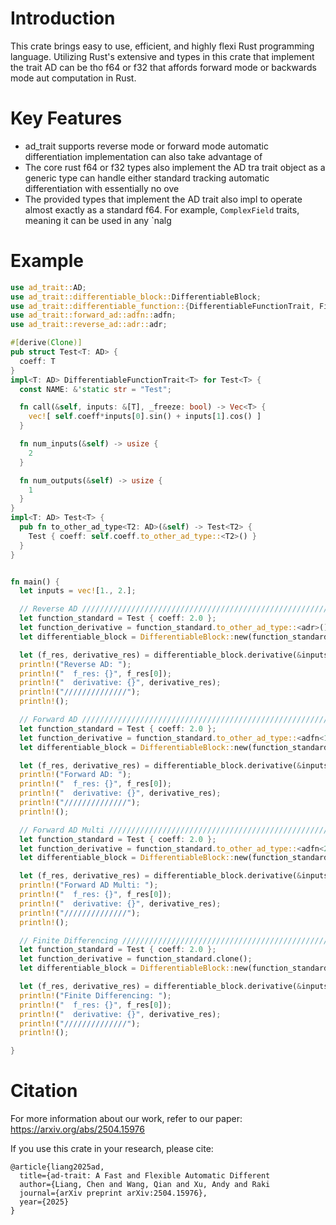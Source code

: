 # Introduction
This crate brings easy to use, efficient, and highly flexi
Rust programming language. Utilizing Rust's extensive and
types in this crate that implement the trait AD can be tho
f64 or f32 that affords forward mode or backwards mode aut
computation in Rust.
# Key Features
- ad_trait supports reverse mode or forward mode automatic
  differentiation implementation can also take advantage of
- The core rust f64 or f32 types also implement the AD tra
  trait object as a generic type can handle either standard
  tracking automatic differentiation with essentially no ove
- The provided types that implement the AD trait also impl
  to operate almost exactly as a standard f64. For example,
  `ComplexField` traits, meaning it can be used in any `nalg
# Example
```rust
use ad_trait::AD;
use ad_trait::differentiable_block::DifferentiableBlock;
use ad_trait::differentiable_function::{DifferentiableFunctionTrait, FiniteDifferencing, ForwardAD, ForwardADMulti, ReverseAD};
use ad_trait::forward_ad::adfn::adfn;
use ad_trait::reverse_ad::adr::adr;

#[derive(Clone)]
pub struct Test<T: AD> {
  coeff: T
}
impl<T: AD> DifferentiableFunctionTrait<T> for Test<T> {
  const NAME: &'static str = "Test";

  fn call(&self, inputs: &[T], _freeze: bool) -> Vec<T> {
    vec![ self.coeff*inputs[0].sin() + inputs[1].cos() ]
  }

  fn num_inputs(&self) -> usize {
    2
  }

  fn num_outputs(&self) -> usize {
    1
  }
}
impl<T: AD> Test<T> {
  pub fn to_other_ad_type<T2: AD>(&self) -> Test<T2> {
    Test { coeff: self.coeff.to_other_ad_type::<T2>() }
  }
}


fn main() {
  let inputs = vec![1., 2.];

  // Reverse AD //////////////////////////////////////////////////////////////////////////////////
  let function_standard = Test { coeff: 2.0 };
  let function_derivative = function_standard.to_other_ad_type::<adr>();
  let differentiable_block = DifferentiableBlock::new(function_standard, function_derivative, ReverseAD::new());

  let (f_res, derivative_res) = differentiable_block.derivative(&inputs);
  println!("Reverse AD: ");
  println!("  f_res: {}", f_res[0]);
  println!("  derivative: {}", derivative_res);
  println!("//////////////");
  println!();

  // Forward AD //////////////////////////////////////////////////////////////////////////////////
  let function_standard = Test { coeff: 2.0 };
  let function_derivative = function_standard.to_other_ad_type::<adfn<1>>();
  let differentiable_block = DifferentiableBlock::new(function_standard, function_derivative, ForwardAD::new());

  let (f_res, derivative_res) = differentiable_block.derivative(&inputs);
  println!("Forward AD: ");
  println!("  f_res: {}", f_res[0]);
  println!("  derivative: {}", derivative_res);
  println!("//////////////");
  println!();

  // Forward AD Multi ////////////////////////////////////////////////////////////////////////////
  let function_standard = Test { coeff: 2.0 };
  let function_derivative = function_standard.to_other_ad_type::<adfn<2>>();
  let differentiable_block = DifferentiableBlock::new(function_standard, function_derivative, ForwardADMulti::new());

  let (f_res, derivative_res) = differentiable_block.derivative(&inputs);
  println!("Forward AD Multi: ");
  println!("  f_res: {}", f_res[0]);
  println!("  derivative: {}", derivative_res);
  println!("//////////////");
  println!();

  // Finite Differencing /////////////////////////////////////////////////////////////////////////
  let function_standard = Test { coeff: 2.0 };
  let function_derivative = function_standard.clone();
  let differentiable_block = DifferentiableBlock::new(function_standard, function_derivative, FiniteDifferencing::new());

  let (f_res, derivative_res) = differentiable_block.derivative(&inputs);
  println!("Finite Differencing: ");
  println!("  f_res: {}", f_res[0]);
  println!("  derivative: {}", derivative_res);
  println!("//////////////");
  println!();

}
```

# Citation

For more information about our work, refer to our paper:
https://arxiv.org/abs/2504.15976

If you use this crate in your research, please cite:
```text
@article{liang2025ad,
  title={ad-trait: A Fast and Flexible Automatic Different
  author={Liang, Chen and Wang, Qian and Xu, Andy and Raki
  journal={arXiv preprint arXiv:2504.15976},
  year={2025}
}
```
